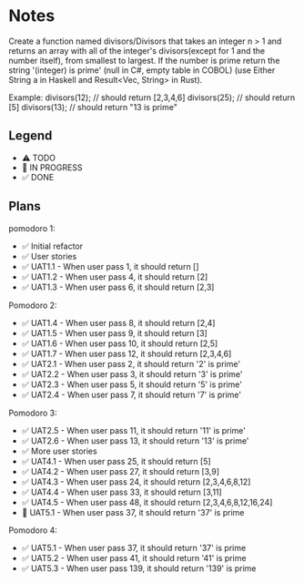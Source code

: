 # Notes

Create a function named divisors/Divisors that takes an integer n > 1 and returns an array with all of the integer's divisors(except for 1 and the number itself), from smallest to largest. If the number is prime return the string '(integer) is prime' (null in C#, empty table in COBOL) (use Either String a in Haskell and Result<Vec<u32>, String> in Rust).

Example:
divisors(12); // should return [2,3,4,6]
divisors(25); // should return [5]
divisors(13); // should return "13 is prime"

## Legend
- ⚠ TODO
- 🚧 IN PROGRESS
- ✅ DONE

## Plans

pomodoro 1:
- ✅ Initial refactor
- ✅ User stories
- ✅ UAT1.1 - When user pass 1, it should return []
- ✅ UAT1.2 - When user pass 4, it should return [2]
- ✅ UAT1.3 - When user pass 6, it should return [2,3]

Pomodoro 2:
- ✅ UAT1.4 - When user pass 8, it should return [2,4]
- ✅ UAT1.5 - When user pass 9, it should return [3]
- ✅ UAT1.6 - When user pass 10, it should return [2,5]
- ✅ UAT1.7 - When user pass 12, it should return [2,3,4,6]
- ✅ UAT2.1 - When user pass 2, it should return '2' is prime'
- ✅ UAT2.2 - When user pass 3, it should return '3' is prime'
- ✅ UAT2.3 - When user pass 5, it should return '5' is prime'
- ✅ UAT2.4 - When user pass 7, it should return '7' is prime'

Pomodoro 3:
- ✅ UAT2.5 - When user pass 11, it should return '11' is prime'
- ✅ UAT2.6 - When user pass 13, it should return '13' is prime'
- ✅ More user stories
- ✅ UAT4.1 - When user pass 25, it should return [5]
- ✅ UAT4.2 - When user pass 27, it should return [3,9]
- ✅ UAT4.3 - When user pass 24, it should return [2,3,4,6,8,12]
- ✅ UAT4.4 - When user pass 33, it should return [3,11]
- ✅ UAT4.5 - When user pass 48, it should return [2,3,4,6,8,12,16,24]
- 🚧 UAT5.1 - When user pass 37, it should return '37' is prime

Pomodoro 4:
- ✅ UAT5.1 - When user pass 37, it should return '37' is prime
- ✅ UAT5.2 - When user pass 41, it should return '41' is prime
- ✅ UAT5.3 - When user pass 139, it should return '139' is prime